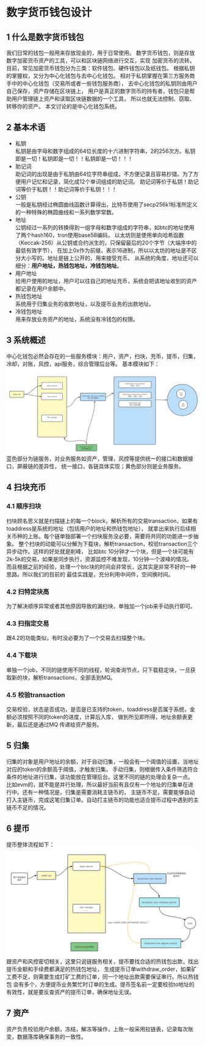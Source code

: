 # 数字货币钱包设计
## 1 什么是数字货币钱包
我们日常的钱包一般用来存放现金的，用于日常使用。
数字货币钱包，则是存放数字加密货币资产的工具，可以和区块链网络进行交互，实现
加密货币的流转。目前，常见加密货币钱包分为三类：软件钱包、硬件钱包以及纸钱包。
根据私钥的掌握权，又分为中心化钱包与去中心化钱包。
相对于私钥掌握在第三方服务商手中的中心化钱包（交易所或者一些钱包服务商），
去中心化钱包的私钥则由用户自己保存，资产存储在区块链上，
用户是真正的数字货币的持有者，钱包只是帮助用户管理链上资产和读取区块链数据的一个工具，
所以也就无法控制、窃取、转移你的资产。
本文讨论的是中心化钱包系统。  

## 2 基本术语
* 私钥  
  私钥是由字母和数字组成的64位长度的十六进制字符串，2的256次方。私钥即是一切！私钥即是一切！！私钥即是一切！！！
* 助记词  
  助记词的出现是由于私钥由64位字符串组成，不方便记录且容易抄错。为了方便用户记忆和记录，简化成12个单词组成的助记词。
助记词等价于私钥！助记词等价于私钥！！助记词等价于私钥！！！
* 公钥  
一般是私钥经过椭圆曲线函数计算得出，比特币使用了secp256k1标准所定义的一种特殊的椭圆曲线和一系列数学常数。
* 地址  
公钥经过一系列的转换得到一组字母和数字组成的字符串，如btc的地址使用了两个hash160，tron使用base58编码，
以太坊则是使用单向哈希函数（Keccak-256）从公钥或合约派生的，只保留最后的20个字节（大端序中的最低有效字节），
在加上0x作为前缀，表示16进制，所以以太坊的地址是不区分大小写的。地址是链上公开的，用来接受充币。
从系统的角度，地址还可以细分：**用户地址，热钱包地址，冷钱包地址**。
* 用户地址  
给用户使用的地址，用户可以往自己的地址充币，系统会把该地址收到的资产都记录在用户余额中。
* 热钱包地址  
系统用于归集业务的收款地址，以及提币业务的出款地址。
* 冷钱包地址  
用来存放业务资产的地址，系统没有冷钱包的权限。  

## 3 系统概述
中心化钱包必然会存在的一些服务模块：用户，资产，扫块，充币，提币，归集，冷却，对账，风控，api服务，综合管理后台等。
基本模块如下：  
![系通模块关系](wallet-img/modules.png)  
蓝色部分为链服务，对业务服务如资产，管理，风控等提供统一的接口和数据接口，屏蔽链的差异性，
统一接口，各链具体实现；黄色部分则是业务服务。

## 4 扫块充币
### 4.1 顺序扫块 
扫块顾名思义就是扫描链上的每一个block，解析所有的交易transaction，如果有toaddress是系统的地址（包括用户的地址和热钱包地址），
就拿出来执行后续相关币种的上账。每个链单独部署一个扫块服务没必要，需要将共同的功能进一步抽象。
整个扫块的动能可以分解为下载块，解析transaction，校验transaction三个异步动作。这样的好处就是削峰，
比如btc 10分钟才一个块，但是一个块可能有2k-5k的交易，如果是同步执行，资源监控不难发现，10分钟一个波峰的情况。
而且根据之前的经验，处理一个btc块的时间会非常长，这其实是非常不好的一种思路。所以我们的目前的
最佳实践是，充分利用中间件，空间换时间。  
### 4.2 扫特定块高
为了解决顺序异常或者其他原因导致的漏扫块，单独加一个job来手动执行即可。
### 4.3 扫指定交易
跟4.2的功能类似，有时没必要为了一个交易去扫描整个块。
### 4.4 下载块  
单独一个job，不同的链使用不同的线程，轮询查询节点，只下载稳定块，一旦获取新的块，解析transactions，全部丢到MQ。
### 4.5 校验transaction
交易校验，状态是否成功，是否是已支持的token，toaddress是否属于系统，金额必须按照不同的token的进度，计算后入库，
做到所见即所得，地址余额表更新，最后还是通过MQ 传递给资产服务。

## 5 归集
归集的对象是用户地址的余额，对于自动归集，一般会有一个阈值的设置，当地址对应的token的余额高于阈值，才触发归集。
手动归集，则根据传入条件筛选符合条件的地址进行归集，该功能放在管理后台。这里不同的链的处理会复杂一点。
比如evm的，就不能是并行处理，所以最好当前有且仅有一个地址的归集单在进行中。还有一种情况是，归集是需要消耗主链币的，
主链币不足，需要能够自动打入主链币，完成这笔归集订单。自动打主链币的功能也适合提币过程中遇到的主链币不足的情况。
## 6 提币
提币整体流程如下：  
![img.png](wallet-img/withdraw.png)  
跟资产和风控密切相关，这里只说链服务相关，提币要找合适的热钱包出款，找出提币金额和手续费都满足的热钱包地址，
生成提币订单withdraw_order，如果矿工费不足，则需要生成打矿工费的订单，同一个地址出款需要保证串行。所以热钱包
会有多个，方便提币业务繁忙时订单的生成。提币签名前一定要校验to地址的有效性，就是要反查资产的提币订单，确保地址无误。

## 7 资产
资产负责校验用户余额，冻结，解冻等操作，上账一般采用拉链表，记录每次账变，数据落库确保事务的一致性。

